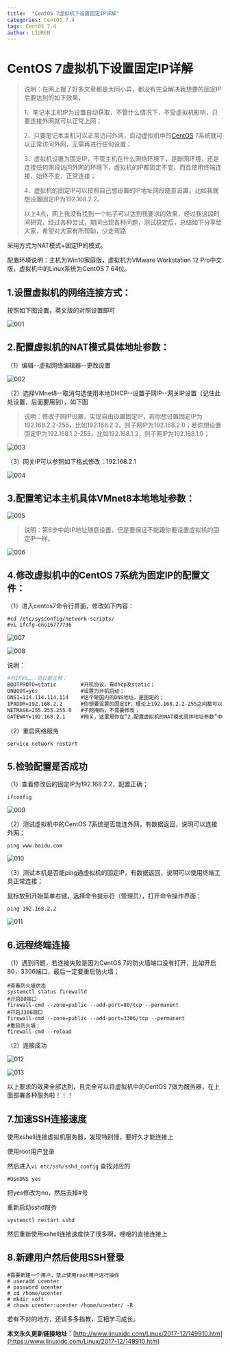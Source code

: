 ```yaml
---
title:  "CentOS 7虚拟机下设置固定IP详解"
categories: CentOS 7.4
tags: CentOS 7.4
author: LIUREN
---
```


# CentOS 7虚拟机下设置固定IP详解

> 说明：在网上搜了好多文章都是大同小异，都没有完全解决我想要的固定IP后要达到的如下效果，
>
> 1、笔记本主机IP为设置自动获取，不管什么情况下，不受虚拟机影响，只要连接外网就可以正常上网；
>
> 2、只要笔记本主机可以正常访问外网，启动虚拟机中的[CentOS](http://www.linuxidc.com/topicnews.aspx?tid=14) 7系统就可以正常访问外网，无需再进行任何设置；
>
> 3、虚拟机设置为固定IP，不管主机在什么网络环境下，是断网环境，还是连接任何网段访问外网的环境下，虚拟机的IP都固定不变，而且使用终端连接，始终不变，正常连接；
>
> 4、虚拟机的固定IP可以按照自己想设置的IP地址网段随意设置，比如我就想设置固定IP为192.168.2.2。
>
> 以上4点，网上我没有找到一个帖子可以达到我要求的效果，经过我这段时间研究，经过各种尝试，期间出现各种问题，测试稳定后，总结如下分享给大家，希望对大家有所帮助，少走弯路

采用方式为NAT模式+固定IP的模式。

配置环境说明：主机为Win10家庭版，虚拟机为VMware Workstation 12 Pro中文版，虚拟机中的Linux系统为CentOS 7 64位。





## 1.设置虚拟机的网络连接方式：

按照如下图设置，英文版的对照设置即可

![001](https://www.codepeople.cn/imges/centos/001.png)

## 2.配置虚拟机的NAT模式具体地址参数：

（1）编辑--虚拟网络编辑器--更改设置

![002](https://www.codepeople.cn/imges/centos/002.png)

（2）选择VMnet8--取消勾选使用本地DHCP--设置子网IP--网关IP设置（记住此处设置，后面要用到），如下图

> 说明：修改子网IP设置，实现自由设置固定IP，若你想设置固定IP为192.168.2.2-255，比如192.168.2.2，则子网IP为192.168.2.0；若你想设置固定IP为192.168.1.2-255，比如192.168.1.2，则子网IP为192.168.1.0；

![003](https://www.codepeople.cn/imges/centos/003.png)

（3）网关IP可以参照如下格式修改：192.168.2.1

![004](https://www.codepeople.cn/imges/centos/004.png)

## 3.配置笔记本主机具体VMnet8本地地址参数：

![005](https://www.codepeople.cn/imges/centos/005.png)

> 说明：第6步中的IP地址随意设置，但是要保证不能跟你要设置虚拟机的固定IP一样。

![006](https://www.codepeople.cn/imges/centos/006.png)

## 4.修改虚拟机中的CentOS 7系统为固定IP的配置文件：

（1）进入centos7命令行界面，修改如下内容：

```shell
#cd /etc/sysconfig/network-scripts/
#vi ifcfg-eno16777736
```

![007](https://www.codepeople.cn/imges/centos/007.png)

![008](https://www.codepeople.cn/imges/centos/008.png)

说明：

```apache
#将IPV6…..协议都注释；
BOOTPROTO=static        #开机协议，有dhcp及static；
ONBOOT=yes              #设置为开机启动；
DNS1=114.114.114.114    #这个是国内的DNS地址，是固定的；
IPADDR=192.168.2.2      #你想要设置的固定IP，理论上192.168.2.2-255之间都可以，请自行验证；
NETMASK=255.255.255.0   #子网掩码，不需要修改；
GATEWAY=192.168.2.1     #网关，这里是你在“2.配置虚拟机的NAT模式具体地址参数”中的（2）选择VMnet8--取消勾选使
```

（2）重启网络服务

```shell
service network restart
```



## 5.检验配置是否成功

（1）查看修改后的固定IP为192.168.2.2，配置正确；

```shell
ifconfig
```

![009](https://www.codepeople.cn/imges/centos/009.png)

（2）测试虚拟机中的CentOS 7系统是否能连外网，有数据返回，说明可以连接外网；

```
ping www.baidu.com
```

![010](https://www.codepeople.cn/imges/centos/010.png)

（3）测试本机是否能ping通虚拟机的固定IP，有数据返回，说明可以使用终端工具正常连接；

鼠标放到开始菜单右键，选择命令提示符（管理员），打开命令操作界面：

```
ping 192.168.2.2
```

![011](https://www.codepeople.cn/imges/centos/011.png)

## 6.远程终端连接

（1）遇到问题，若连接失败是因为CentOS 7的防火墙端口没有打开，比如开启80，3306端口，最后一定要重启防火墙；

```shell
#查看防火墙状态
systemctl status firewalld  
#开启80端口
firewall-cmd --zone=public --add-port=80/tcp --permanent  
#开启3306端口
firewall-cmd --zone=public --add-port=3306/tcp --permanent  
#重启防火墙：
firewall-cmd --reload  
```



（2）连接成功

![012](https://www.codepeople.cn/imges/centos/012.png)

![013](https://www.codepeople.cn/imges/centos/013.png)

以上要求的效果全部达到，且完全可以将虚拟机中的CentOS 7做为服务器，在上面部署各种服务啦！！！

## 7.加速SSH连接速度

使用xshell连接虚拟机服务器，发现特别慢，要好久才能连接上

使用root用户登录

然后进入`vi etc/ssh/sshd_config` 查找对应的 

```shell
#UseDNS yes
```

把yes修改为no，然后去掉#号

重新启动sshd服务

```shell
systemctl restart sshd
```

然后重新使用xshell连接速度快了很多啊，嗖嗖的直接连接上

## 8.新建用户然后使用SSH登录 

```shell
#需要新建一个用户，禁止使用root用户进行操作
# useradd ucenter
# password ucenter
# cd /home/ucenter
# mkdir soft
# chown ucenter:ucenter /home/ucenter/ -R
```



若有不对的地方，还请多多指教，互相学习成长。

**本文永久更新链接地址**：[http://www.linuxidc.com/Linux/2017-12/149910.htm](https://www.linuxidc.com/Linux/2017-12/149910.htm)


